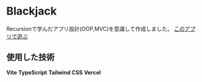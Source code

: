 # Blackjack
Recursionで学んだアプリ設計(OOP,MVC)を意識して作成しました。
[このアプリで遊ぶ](https://card-game-jet-nine.vercel.app/)

## 使用した技術
**Vite**
**TypeScript**
**Tailwind CSS**
**Vercel**
